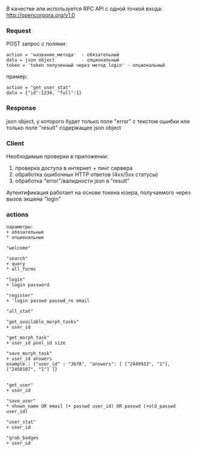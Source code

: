 В качестве апи используется RPC API с одной точкой входа:
http://opencorpora.org/v1.0

### Request
POST запрос с полями:

    action = 'название_метода'  - обязательный
    data = json object          - опциональный
    token = 'token полученный через метод login' - опциональный

пример:

    action = "get_user_stat"
    data = {"id":1234, "full":1}

### Response
json object, у которого будет только поле "error" с текстом ошибки
или только поле "result" содержащее json object

### Client
Необходимые проверки в приложении:

1. проверка доступа в интернет + пинг сервера
2. обработка ошибочных HTTP ответов (4хх/5хх статусы)
3. обработка "error"/валидности json в "result"

Аутентификация работает на основе токена юзера, получаемого через
вызов экшена "login"

### actions

    параметры:
    + обязательные
    * опциональные

    "welcome"

    "search"
    + query
    * all_forms

    "login"
    + login password

    "register"
    + 'login passwd passwd_re email

    "all_stat"

    "get_available_morph_tasks"
    + user_id

    "get_morph_task"
    + user_id pool_id size

    "save_morph_task"
    + user_id answers
    example.: {"user_id" : "3678", "answers": [ ["2449933", "1"], ["2450187", "1"] ]}


    "get_user"
    + user_id

    "save_user"
    * shown_name OR email (+ passwd user_id) OR passwd (+old_passwd user_id)

    "user_stat"
    + user_id

    "grab_badges
    + user_id
